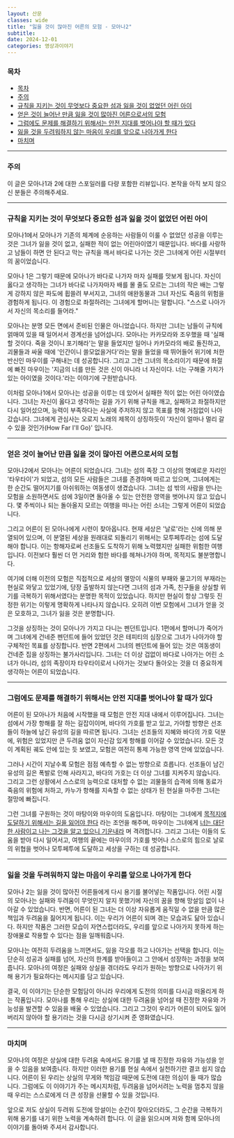 ```yaml
---
layout: 산문
classes: wide
title: "잃을 것이 많아진 어른의 모험 - 모아나2"
subtitle:
date: 2024-12-01
categories: 영상과이야기
---
```


### 목차

- [목차](#목차)
- [주의](#주의)
- [규칙을 지키는 것이 무엇보다 중요한 섬과 잃을 것이 없었던 어린 아이](#규칙을-지키는-것이-무엇보다-중요한-섬과-잃을-것이-없었던-어린-아이)
- [얻은 것이 늘어난 만큼 잃을 것이 많아진 어른으로서의 모험](#얻은-것이-늘어난-만큼-잃을-것이-많아진-어른으로서의-모험)
- [그럼에도 문제를 해결하기 위해서는 안전 지대를 벗어나야 할 때가 있다](#그럼에도-문제를-해결하기-위해서는-안전-지대를-벗어나야-할-때가-있다)
- [잃을 것을 두려워하지 않는 마음이 우리를 앞으로 나아가게 한다](#잃을-것을-두려워하지-않는-마음이-우리를-앞으로-나아가게-한다)
- [마치며](#마치며)

---

### 주의

이 글은 모아나1과 2에 대한 스포일러를 다량 포함한 리뷰입니다. 본작을 아직 보지 않으신 분들은 주의해주세요.

---

### 규칙을 지키는 것이 무엇보다 중요한 섬과 잃을 것이 없었던 어린 아이

모아나1에서 모아나가 기존의 체계에 순응하는 사람들이 이룰 수 없었던 성공을 이루는 것은 그녀가 잃을 것이 없고, 실패한
적이 없는 어린아이였기 때문입니다. 바다를 사랑하고 남들이 하면 안 된다고 막는 규칙을 깨서 바다로 나가는 것은 그녀에게
어린 시절부터의 꿈이었습니다.

모아나 1은 그렇기 때문에 모아나가 바다로 나가자 마자 실패를 맛보게 됩니다. 자신이 옳다고 생각하는 그녀가
바다로 나가자마자 배를 몰 줄도 모르는 그녀의 작은 배는 그렇게 강하지 않은 파도에 휩쓸려 부서지고, 그녀의 애완동물과
그녀 자신도 죽음의 위험을 경험하게 됩니다. 이 경험으로 좌절하려는 그녀에게 할머니는 말합니다. "스스로 나아가서 자신의
목소리를 들어라."

모아나는 분명 모든 면에서 준비된 인물은 아니었습니다. 하지만 그녀는 남들이 규칙에 얽매여 있을 때 일어서서 경계선을
넘어섭니다. 모아나는 카카모라와 조우했을 때 '실패할 것이다. 죽을 것이니 포기해라'는 말을 들었지만 일어나 카카모라의 배로
돌진하고, 괴물들과 싸울 때에 '인간이니 쓸모없을거다'라는 말을 들었을 때 뛰어들어 위기에 처한 반신인 마우이를 구해내는
데 성공합니다. 그리고 그런 그녀의 목소리이기 때문에 좌절에 빠진 마우이는 '지금의 너를 만든 것은 신이 아니라 너 자신이다.
너는 구해줄 가치가 있는 아이였을 것이다.'라는 이야기에 구원받습니다.

이처럼 모아나1에서 모아나는 성공을 이루는 데 있어서 실패한 적이 없는 어린 아이였습니다. 그녀는 자신이 옳다고 생각하는
길을 가기 위해 규칙을 깨고, 실패하고 좌절하지만 다시 일어섰으며, 능력이 부족하다는 사실에 주저하지 않고 목표를 향해
거침없이 나아갔습니다. 그녀에게 관심사는 오로지 노래의 제목이 상징하듯이 '자신이 얼마나 멀리 갈 수 있을 것인가(How Far I'll Go)'
입니다.

---

### 얻은 것이 늘어난 만큼 잃을 것이 많아진 어른으로서의 모험

모아나2에서 모아나는 어른이 되었습니다. 그녀는 섬의 족장 그 이상의 명예로운 자리인 '타우타이'가 되었고, 섬의 모든 사람들은
그녀를 존경하며 따르고 있으며, 그녀에게는 한 순간도 떨어지기를 아쉬워하는 여동생이 생겼습니다. 그녀는 섬 밖의 사람을
만나는 모험을 소원하면서도 섬에 3일이면 돌아올 수 있는 안전한 영역을 벗어나지 않고 있습니다. 몇 주씩이나 되는 돌아올지
모르는 여행을 떠나는 어린 소녀는 그렇게 어른이 되었습니다.

그리고 어른이 된 모아나에게 시련이 찾아옵니다. 현재 세상은 '날로'라는 신에 의해 분열되어 있으며, 이 분열된 세상을
원래대로 되돌리기 위해서는 모투페투라는 섬에 도달해야 합니다. 이는 항해자로써 선조들도 도착하기 위해 노력했지만 실패한
위험한 여행입니다. 이전보다 훨씬 더 먼 거리와 험한 바다를 헤쳐나가야 하며, 목적지도 불분명합니다.

여기에 더해 이전의 모험은 직접적으로 세상의 멸망이 식물의 부패와 물고기의 부재라는 현실로 와닿고 있었기에, 당장 출발하지
않는다면 그녀의 섬과 가족, 친구들을 상실할 위기를 극복하기 위해서였다는 분명한 목적이 있었습니다. 하지만 현실이 항상 그렇듯
진정한 위기는 이렇게 명확하게 나타나지 않습니다. 오히려 이번 모험에서 그녀가 얻을 것은 모호하고, 그녀가 잃을 것은 분명합니다.

그것을 상징하는 것이 모아나가 가지고 다니는 펜던트입니다. 1편에서 할머니가 죽어가며 그녀에게 건네준 펜던트에 들어 있었던
것은 테피티의 심장으로 그녀가 나아가야 할 구체적인 목표를 상징합니다. 반면 2편에서 그녀의 펜던트에 들어 있는 것은 여동생이
건네준 집을 상징하는 불가사리입니다. 그녀는 더 이상 겁없이 바다로 나아가는 어린 소녀가 아니라, 섬의 족장이자 타우타이로서
나아가는 것보다 돌아오는 것을 더 중요하게 생각하는 어른이 되었습니다.

---

### 그럼에도 문제를 해결하기 위해서는 안전 지대를 벗어나야 할 때가 있다

어른이 된 모아나가 처음에 시작했을 때 모험은 안전 지대 내에서 이루어집니다. 그녀는 섬에서 가장 항해를 잘 하는 길잡이이며,
바다의 가호를 받고 있고, 가야할 방향은 선조들이 하늘에 남긴 유성의 길을 따르면 됩니다. 그녀는 선조들의 지혜와 바다의
가호 덕분에, 위험은 있었지만 큰 두려움 없이 자신감 있게 항해를 이어갈 수 있었습니다. 모든 것이 계획된 궤도 안에 있는 듯
보였고, 모험은 여전히 통제 가능한 영역 안에 있었습니다.

그러나 시간이 지날수록 모험은 점점 예측할 수 없는 방향으로 흐릅니다. 선조들이 남긴 유성의 길은 폭발로 인해 사라지고,
바다의 가호는 더 이상 그녀를 지켜주지 않습니다. 그리고 그런 상황에서 스스로의 능력으로 대처할 수 없는 괴물들의 습격에
의해 동료가 죽음의 위험에 처하고, 카누가 항해를 지속할 수 없는 상태가 된 현실을 마주한 그녀는 절망에 빠집니다.

그런 그녀를 구원하는 것이 마탕이와 마우이의 도움입니다. 마탕이는 그녀에게 [목적지에 도달하기 위해서는 길을 잃어야 한다](https://www.youtube.com/watch?v=ZQUZyewBh3E)
라는 조언을 해주며, 마우이는 그녀에게 [너는 대단한 사람이고 나는 그것을 알고 있으니 기운내라](https://www.youtube.com/watch?v=-SyDDEThMz0)
며 격려합니다. 그리고 그녀는 이들의 도움을 받아 다시 일어서고, 여행의 끝에는 마우이의 가호를 벗어나 스스로의 힘으로
날로의 위협을 벗어나 모투페투에 도달하고 세상을 구하는 데 성공합니다.

---

### 잃을 것을 두려워하지 않는 마음이 우리를 앞으로 나아가게 한다

모아나 2는 잃을 것이 많아진 어른들에게 다시 용기를 불어넣는 작품입니다. 어린 시절의 모아나는 실패와 두려움이 무엇인지
알지 못했기에 자신의 꿈을 향해 망설임 없이 나아갈 수 있었습니다. 반면, 어른이 된 그녀는 더 이상 자유롭게 움직일 수
없을 만큼 많은 책임과 두려움을 짊어지게 됩니다. 이는 우리가 어른이 되며 겪는 모습과도 닮아 있습니다. 하지만 작품은
그러한 모습이 자연스럽더라도, 우리를 앞으로 나아가지 못하게 하는 장애물로 작용할 수 있다는 점을 일깨워줍니다.

모아나는 여전히 두려움을 느끼면서도, 잃을 각오를 하고 나아가는 선택을 합니다. 이는 단순히 성공과 실패를 넘어, 자신의
한계를 받아들이고 그 안에서 성장하는 과정을 보여줍니다. 모아나의 여정은 실패와 상실을 겪더라도 우리가 원하는 방향으로
나아가기 위해 용기가 필요하다는 메시지를 담고 있습니다.

결국, 이 이야기는 단순한 모험담이 아니라 우리에게 도전의 의미를 다시금 떠올리게 하는 작품입니다. 모아나를 통해 우리는
상실에 대한 두려움을 넘어설 때 진정한 자유와 가능성을 발견할 수 있음을 배울 수 있었습니다. 그리고 그것이 우리가 어른이
되어도 잃어버리지 않아야 할 용기라는 것을 다시금 상기시켜 준 영화였습니다.

---

### 마치며

모아나의 여정은 상실에 대한 두려움 속에서도 용기를 낼 때 진정한 자유와 가능성을 얻을 수 있음을 보여줍니다. 하지만 이러한
용기를 현실 속에서 실천하기란 결코 쉽지 않습니다. 어른이 된 우리는 상실의 무게와 책임감 때문에 도전에 대한 의심이 들
때가 많습니다. 그럼에도 이 이야기가 주는 메시지처럼, 두려움을 넘어서려는 노력을 멈추지 않을 때 우리는 스스로에게 더
큰 성장을 선물할 수 있을 것입니다.

앞으로 저도 상실이 두려워 도전에 망설이는 순간이 찾아오더라도, 그 순간을 극복하기 위해 용기를 내기 위한 노력을 계속하려
합니다. 이 글을 읽으시며 저와 함께 모아나의 이야기를 돌아봐 주셔서 감사합니다.

